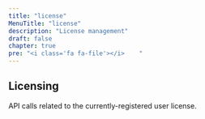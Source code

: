```yaml
---
title: "license"
MenuTitle: "license"
description: "License management"
draft: false
chapter: true
pre: "<i class='fa fa-file'></i>	"
---
```


## Licensing
API calls related to the currently-registered user license.
